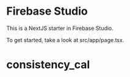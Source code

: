 # Firebase Studio

This is a NextJS starter in Firebase Studio.

To get started, take a look at src/app/page.tsx.
# consistency_cal

